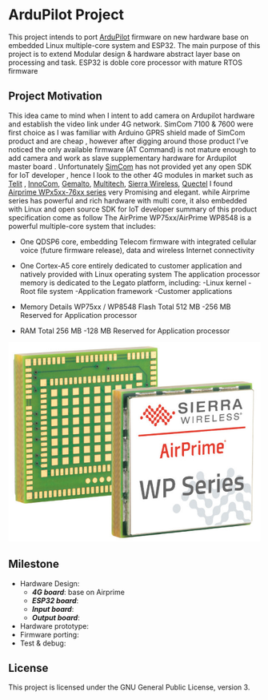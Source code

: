 # ArduPilot Project
This project intends to port [ArduPilot](https://github.com/ArduPilot/ardupilot) firmware on new hardware base on embedded Linux multiple-core system and ESP32.
The main purpose of this project is to extend Modular design & hardware abstract layer base on processing and task.
ESP32 is doble core processor with mature RTOS firmware 

## Project Motivation ##
This idea came to mind when I intent to add camera on Ardupilot hardware and establish the video link under 4G network. 
SimCom 7100 & 7600 were first choice as I was familiar with Arduino GPRS shield made of SimCom product and are cheap , 
however after digging around those product I’ve noticed  the only available firmware (AT Command) is not mature enough to add camera and work as slave supplementary hardware for Ardupilot master board .
Unfortunately [SimCom]() has not provided yet any open SDK for IoT developer , hence I look to the other 4G modules in market such as [Telit]( https://www.telit.com)  , [InnoCom]( https://www.innocomm.com), [Gemalto]( https://www.gemalto.com), [Multitech]( https://www.multitech.com/), [Sierra Wireless]( https://www.sierrawireless.com), [Quectel]( https://www.quectel.com)
I found [Airprime WPx5xx-76xx series](https://source.sierrawireless.com/devices/wp-series/wp7502/) very Promising and elegant. 
while Airprime series has powerful and rich hardware with multi core, it also  embedded with Linux and open source SDK  for IoT developer 
summary of this product specification  come as follow
The AirPrime WP75xx/AirPrime WP8548 is a powerful multiple-core system that includes:
- One QDSP6 core, embedding Telecom firmware with integrated cellular voice (future firmware release), data and wireless Internet connectivity
- One Cortex-A5 core entirely dedicated to customer application and natively provided with Linux operating system
The application processor memory is dedicated to the Legato platform, including:
    -Linux kernel
    -Root file system
    -Application framework
    -Customer applications

- Memory Details WP75xx / WP8548
Flash Total 512 MB
    -256 MB Reserved for Application processor 
- RAM Total 256 MB
    -128 MB Reserved for Application processor 

![Pin Functions](Resources/Images/sierrawireless.jpg)

## Milestone ##
- Hardware Design:
  - ***4G board***: base on Airprime
  - ***ESP32 board***:   
  - ***Input board***:   
  - ***Output board***:   
- Hardware prototype:  
- Firmware porting: 
- Test & debug: 

## License ##

This project is licensed under the GNU General Public License, version 3.
